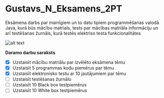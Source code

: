 # Gustavs_N_Eksamens_2PT
Eksāmena darbs par mainīgiem un to datu tipiem programmēšanas valodā Java, kurā būs mācību matrials, tests par mācības matriāla informāciju un arī testēšanas žurnāls, kurā testēs elektriso testa funkcionalitātes

![alt text](https://www.tutorialcup.com/wp-content/uploads/2020/07/Variable.png?ezimgfmt=rs:314x245/rscb41/ng:webp/ngcb41)

**Daramo darbu saraksts**

- [x] Uzstaisīt mācību matriālu par izvēlēto eksāmena tēmu
- [x] Uzstaisīt 5 programmas kodu piemērus par tēmu
- [x] Uzstaisīt elektronisko testu ar 10 jautājumiem par tēmu 
- [ ] Uzstaisīt testēšanas žurnālu
- [ ] Uzstaisīt 10 Black box testpiemērus
- [ ] Uzstaisīt 10 White box testpiemērus
